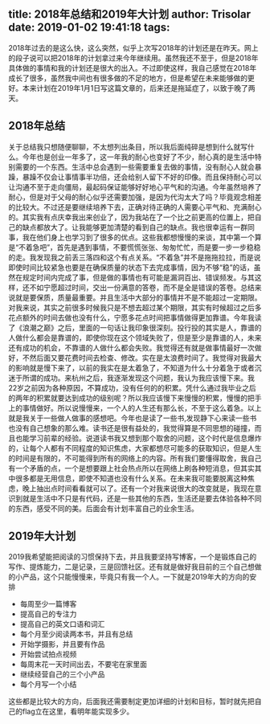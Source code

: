 title: 2018年总结和2019年大计划
author: Trisolar
date: 2019-01-02 19:41:18
tags:
---
2018年过去的是这么快，这么突然，似乎上次写2018年的计划还是在昨天。网上的段子说可以把2018年的计划拿过来今年继续用。虽然我还不至于，但是2018年具体做的事情和我的计划还是很大的出入。不过即使这样，我自己感觉在2018年成长了很多，虽然我中间也有很多做的不足的地方，但是希望在未来能够做的更好。本来计划在2019年1月1日写这篇文章的，后来还是拖延症了，以致于晚了两天。
<!-- more --> 

## 2018年总结
关于总结我只想随便聊聊，不太想列出条目，所以我后面纯碎是想到什么就写什么。今年也是创业一年多了，这一年我的耐心也变好了不少，耐心真的是生活中特别需要的一个东西。生活中总会遇到一些需要重复去做的事情，没有耐心人就会暴躁，暴躁不仅会让事情事半功倍，还会给别人留下不好的印像。而且保持耐心可以让沟通不至于走向僵局，最起码保证能够好好地心平气和的沟通。今年虽然培养了耐心，但是对于父母的耐心似乎还需要加强，是因为代沟太大了吗？毕竟观念相差的比较大。不过还是要继续培养下去，正确对待正确的人需要心平气和、充满耐心的。其实我有点庆幸我出来创业了，因为我站在了一个比之前更高的位置上，把自己的缺点都放大了。让我能够更加清楚的看到自己的缺点。我也很幸运有一群同事，我在他们身上也学习到了很多的优点。这些我都想慢慢的来谈，其中第一个算是“不着急吧”，首先是遇到事情，不要慌慌张张、匆匆忙忙，而是要一步一步稳稳的走。我发现我之前丢三落四和这个有点关系。“不着急”并不是拖拖拉拉，而是说即使时间比较紧急也要是在确保质量的状态下去完成事情，因为不够“稳”的话，虽然在规定时间内完成了事，但是做的事情也有可能是漏洞百出、错误频发。与其这样，还不如宁愿超过时间，交出一份满意的答卷，而不是全是错误的答卷。总结来说就是要保质，质量最重要。并且生活中大部分的事情并不是不能超过一定期限。对我来说，其实之前很多时候我只是不想去超过某个期限，其实有时候超过之后多花点额外的时间去做也没有什么，宁愿多花点时间把事情做得更加靠谱。今年我读了《浪潮之巅》之后，里面的一句话让我印象很深刻。投行投的其实是人，靠谱的人做什么都会是靠谱的，即使你现在这个领域失败了，但是至少是靠谱的人，未来还有成功的机会，不靠谱的人做什么都会失败。我觉得还有就是做事情最好一次做好，不然后面又要花费时间去检查、修改。实在是太浪费时间了。我觉得对我最大的影响就是慢下来了，以前的我实在是太着急了，不知道为什么十分着急于或者沉迷于所谓的成功。来杭州之后，我逐渐发现这个问题，我认为我应该慢下来。我22岁之前因为各种原因，不算成功，没有任何的的积累。凭什么通过我毕业之后的两年的积累就要达到成功的级别呢？所以我应该慢下来慢慢的积累，慢慢的把手上的事情做好。所以说慢慢来，一个人的人生还有那么长，不至于这么着急。以上就是我关于一些做人做事的感想吧。今年也是读了一些书,发现静下心来读一些书也没有自己想象的那么难。读书还是很有益处的，我觉得算是不同思想的碰撞，而且也能学习前辈的经验。说道读书我又想到那个取舍的问题，这个时代是信息爆炸的，让每个人都有不同程度的知识焦虑，大家都想尽可能多的获取知识，但是人生的时间是有限的，不可能得到所有的网络上的内容。所有我们要懂得取舍，我自己有一个矛盾的点，一个是想要跟上社会热点所以在网络上刷各种短消息，但其实其中很多都是无用信息，即使不知道也没有什么关系。在未来我可能要脱离这种焦虑，晚上抽出点时间看看就可以了。还有一个对我来说很大的改变就是，我现在意识到就是生活中不只是有代码，还是一些其他的东西，生活还是要去体验各种不同的东西，感受不同的美。后面会有计划丰富自己的业余生活。

## 2019年大计划
2019我希望能把阅读的习惯保持下去，并且我要坚持写博客，一个是锻炼自己的写作、提炼能力，二是记录，三是回馈社区。还有就是做好我目前的三个自己想做的小产品，这个只能慢慢来，毕竟只有我一个人。一下就是2019年大的方向的安排

- 每周至少一篇博客
- 提高自己的专注力
- 提高自己的英文口语和词汇
- 每个月至少阅读两本书，并且有总结
- 开始学摄影，并且要有作品
- 开始尝试拍点视频
- 每周末花一天时间出去，不要宅在家里面
- 继续经营自己的三个小产品
- 每个月写一个小结

这些都是比较大的方向，后面我还需要制定更加详细的计划和目标，暂时就先把自己的flag立在这里，看明年能实现多少。
